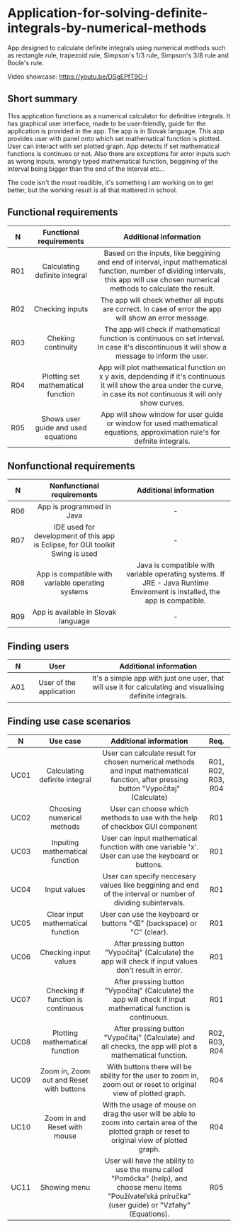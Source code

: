 # Application-for-solving-definite-integrals-by-numerical-methods
App designed to calculate definite integrals using numerical methods such as rectangle rule, trapezoid rule, Simpson's 1/3 rule, Simpson's 3/8 rule and Boole's rule. 

Video showcase: https://youtu.be/DSgEPfT9O-I

## Short summary
This application functions as a numerical calculator for definitive integrals. It has graphical user interface, made to be user-friendly, guide for the application is provided in the app. The app is in Slovak language. This app provides user with panel onto which set mathematical function is plotted. User can interact with set plotted graph. App detects if set mathematical functions is continuos or not. Also there are exceptions for error inputs such as wrong inputs, wrongly typed mathematical function, beggining of the interval being bigger than the end of the interval etc...

The code isn't the most readible, it's something I am working on to get better, but the working result is all that mattered in school.

## Functional requirements

| N        | Functional requirements           | Additional information  |
| ------------- |:-------------:| :-----:|
| R01     | Calculating definite integral | Based on the inputs, like beggining and end of interval, input mathematical function, number of dividing intervals, this app will use chosen numerical methods to calculate the result.       |
| R02     | Checking inputs               | The app will check whether all inputs are correct. In case of error the app will show an error message.  |
| R03     | Cheking continuity            | The app will check if mathematical function is continuous on set interval. In case it's discontinuous it will show a message to inform the user.  |
| R04   | Plotting set mathematical function   | App will plot mathematical function on x y axis, depdending if it's continuous it will show the area under the curve, in case its not continuous it will only show curves. |
| R05     | Shows user guide and used equations   |    App will show window for user guide or window for used mathematical equations, approximation rule's for defnite integrals. |

## Nonfunctional requirements

| N        | Nonfunctional requirements           | Additional information  |
| ------------- |:-------------:| :-----:|
| R06     | App is programmed in Java   |    - |
| R07     | IDE used for development of this app is Eclipse, for GUI toolkit Swing is used   |    - |
| R08     | App is compatible with variable operating systems  |    Java is compatible with variable operating systems. If JRE - Java Runtime Enviroment is installed, the app is compatible. |
| R09     | App is available in Slovak language   |    - |

## Finding users

| N        | User       | Additional information  |
| ------------- |:-------------:| :-----:|
| A01     | User of the application   | It's a simple app with just one user, that will use it for calculating and visualising definite integrals. |

## Finding use case scenarios

| N        | Use case       | Additional information  | Req.  |
| ------------- |:-------------:| :-----:| :-----:|
| UC01     | Calculating definite integral | User can calculate result for chosen numerical methods and input mathematical function, after pressing button "Vypočítaj" (Calculate) | R01, R02, R03, R04 |
| UC02     | Choosing numerical methods | User can choose which methods to use with the help of checkbox GUI component  | R01 |
| UC03     | Inputing mathematical function  | User can input mathematical function with one variable 'x'. User can use the keyboard or buttons. |R01 |
| UC04     | Input values | User can specify neccesary values like beggining and end of the interval or number of dividing subintervals.  | R01 |
| UC05     | Clear input mathematical function | User can use the keyboard or buttons "⌫" (backspace) or "C" (clear).  | R01 |
| UC06     | Checking input values | After pressing button "Vypočítaj" (Calculate) the app will check if input values don't result in error.  | R01 |
| UC07     | Checking if function is continuous | After pressing button "Vypočítaj" (Calculate) the app will check if input mathematical function is continuous.  | R01 |
| UC08     | Plotting mathematical function | After pressing button "Vypočítaj" (Calculate) and all checks, the app will plot a mathematical function.  | R02, R03, R04 |
| UC09     | Zoom in, Zoom out and Reset with buttons | With buttons there will be ability for the user to zoom in, zoom out or reset to original view of plotted graph.  | R04 |
| UC10     | Zoom in and Reset with mouse | With the usage of mouse on drag the user will be able to zoom into certain area of the plotted graph or reset to original view of plotted graph.  | R04 |
| UC11     | Showing menu | User will have the ability to use the menu called "Pomôcka" (help), and choose menu items "Používateľská príručka" (user guide) or "Vzťahy" (Equations).   | R05 |
